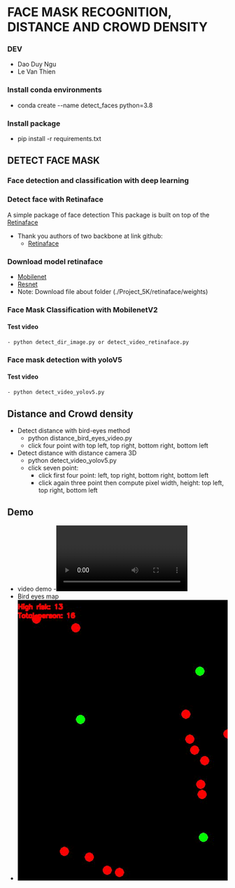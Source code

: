 # FACE MASK RECOGNITION, DISTANCE AND CROWD DENSITY
### DEV
- Dao Duy Ngu
- Le Van Thien
### Install conda environments
- conda create --name detect_faces python=3.8
### Install package
- pip install -r requirements.txt
## DETECT FACE MASK
### Face detection and classification with deep learning
### Detect face with Retinaface
A simple package of face detection
This package is built on top of the [Retinaface](https://github.com/biubug6/Pytorch_Retinaface)

- Thank you authors of two backbone at link github:
    - [Retinaface](https:/ttps://github.com/hphuongdhsp/retinaface)
### Download model retinaface
- [Mobilenet](https://drive.google.com/drive/folders/1nvKaj3pZJNJmxEWWYSCu-Xe1B3iBQKVr?usp=sharing)
- [Resnet](https://drive.google.com/drive/folders/1nvKaj3pZJNJmxEWWYSCu-Xe1B3iBQKVr?usp=sharing)
- Note: Download file about folder (./Project_5K/retinaface/weights)
### Face Mask Classification with MobilenetV2
#### Test video
    - python detect_dir_image.py or detect_video_retinaface.py
### Face mask detection with yoloV5
#### Test video
    - python detect_video_yolov5.py
## Distance and Crowd density
- Detect distance with bird-eyes method 
    - python distance_bird_eyes_video.py
    - click four point with top left, top right, bottom right, bottom left
- Detect distance with distance camera 3D
    - python detect_video_yolov5.py
    - click seven point:
      - click first four point: left, top right, bottom right, bottom left
      - click again three point then compute pixel width, height: top left, top right, bottom left
## Demo
- video demo
-![](https://github.com/DuyNguDao/Project-Covid19/blob/master/video_demo.mp4)
- Bird eyes map
- ![](https://github.com/DuyNguDao/Project-Covid19/blob/master/bird_eyes_map.gif)
